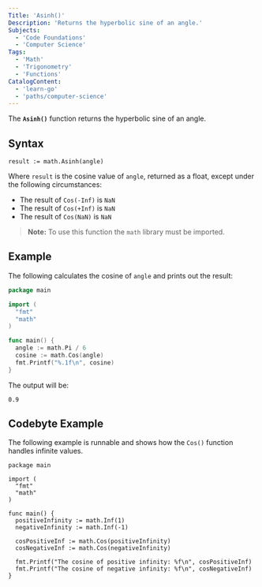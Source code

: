 ```yaml
---
Title: 'Asinh()'
Description: 'Returns the hyperbolic sine of an angle.'
Subjects:
  - 'Code Foundations'
  - 'Computer Science'
Tags:
  - 'Math'
  - 'Trigonometry'
  - 'Functions'
CatalogContent:
  - 'learn-go'
  - 'paths/computer-science'
---
```


The **`Asinh()`** function returns the hyperbolic sine of an angle.

## Syntax

```pseudo
result := math.Asinh(angle)
```

Where `result` is the cosine value of `angle`, returned as a float, except under the following circumstances:

- The result of `Cos(-Inf)` is `NaN`
- The result of `Cos(+Inf)` is `NaN`
- The result of `Cos(NaN)` is `NaN`

> **Note:** To use this function the `math` library must be imported.

## Example

The following calculates the cosine of `angle` and prints out the result:

```go
package main

import (
  "fmt"
  "math"
)

func main() {
  angle := math.Pi / 6
  cosine := math.Cos(angle)
  fmt.Printf("%.1f\n", cosine)
}
```

The output will be:

```shell
0.9
```

## Codebyte Example

The following example is runnable and shows how the `Cos()` function handles infinite values.

```codebyte/golang
package main

import (
  "fmt"
  "math"
)

func main() {
  positiveInfinity := math.Inf(1)
  negativeInfinity := math.Inf(-1)

  cosPositiveInf := math.Cos(positiveInfinity)
  cosNegativeInf := math.Cos(negativeInfinity)

  fmt.Printf("The cosine of positive infinity: %f\n", cosPositiveInf)
  fmt.Printf("The cosine of negative infinity: %f\n", cosNegativeInf)
}
```
